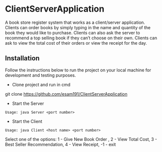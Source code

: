 # ClientServerApplication

A book store register system that works as a client/server application. Clients can order books by simply typing in the name and quantity of the book they would like to purchase. Clients can also ask the server to recommend a top selling book if they can’t choose on their own. Clients can ask to view the total cost of their orders or view the receipt for the day.

## Installation

Follow the instructions below to run the project on your local machine for development and testing purposes. 

- Clone project and run in cmd

git clone https://github.com/esam191/ClientServerApplication

- Start the Server

```
Usage: java Server <port number>
```

- Start the Client

```
Usage: java Client <host name> <port number>
```
Select one of the options: 1 - Give New Book Order , 2 - View Total Cost, 3 - Best Seller Recommendation, 4 - View Receipt, -1 - exit

